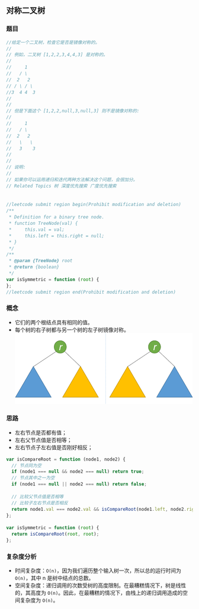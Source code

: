 ## 对称二叉树

### 题目
```javascript
//给定一个二叉树，检查它是否是镜像对称的。
//
// 例如，二叉树 [1,2,2,3,4,4,3] 是对称的。
//
//     1
//   / \
//  2   2
// / \ / \
//3  4 4  3
//
//
// 但是下面这个 [1,2,2,null,3,null,3] 则不是镜像对称的:
//
//     1
//   / \
//  2   2
//   \   \
//   3    3
//
//
// 说明:
//
// 如果你可以运用递归和迭代两种方法解决这个问题，会很加分。
// Related Topics 树 深度优先搜索 广度优先搜索


//leetcode submit region begin(Prohibit modification and deletion)
/**
 * Definition for a binary tree node.
 * function TreeNode(val) {
 *     this.val = val;
 *     this.left = this.right = null;
 * }
 */
/**
 * @param {TreeNode} root
 * @return {boolean}
 */
var isSymmetric = function (root) {
};
//leetcode submit region end(Prohibit modification and deletion)
```

### 概念
- 它们的两个根结点具有相同的值。
- 每个树的右子树都与另一个树的左子树镜像对称。
![对称二叉树](./对称二叉树.png)

### 思路
- 左右节点是否都有值；
- 左右父节点值是否相等；
- 左右节点子左右值是否刚好相反；
```javascript
var isCompareRoot = function (node1, node2) {
  // 节点同为空
  if (node1 === null && node2 === null) return true;
  // 节点其中之一为空
  if (node1 === null || node2 === null) return false;

  // 比较父节点值是否相等 
  // 比较子左右节点是否相反
  return node1.val === node2.val && isCompareRoot(node1.left, node2.right) && isCompareRoot(node1.right, node2.left);
};

var isSymmetric = function (root) {
  return isCompareRoot(root, root);
};
```

### 复杂度分析
- 时间复杂度：`O(n)`，因为我们遍历整个输入树一次，所以总的运行时间为 `O(n)`，其中 n 是树中结点的总数。
- 空间复杂度：递归调用的次数受树的高度限制。在最糟糕情况下，树是线性的，其高度为 `O(n)`。因此，在最糟糕的情况下，由栈上的递归调用造成的空间复杂度为 `O(n)`。
